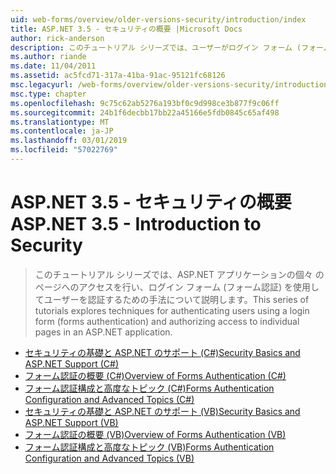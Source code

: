 ```yaml
---
uid: web-forms/overview/older-versions-security/introduction/index
title: ASP.NET 3.5 - セキュリティの概要 |Microsoft Docs
author: rick-anderson
description: このチュートリアル シリーズでは、ユーザーがログイン フォーム (フォーム認証) を使用して、承認の個々 のページへのアクセスを認証するための手法について説明しています.
ms.author: riande
ms.date: 11/04/2011
ms.assetid: ac5fcd71-317a-41ba-91ac-95121fc68126
msc.legacyurl: /web-forms/overview/older-versions-security/introduction
msc.type: chapter
ms.openlocfilehash: 9c75c62ab5276a193bf0c9d998ce3b877f9c06ff
ms.sourcegitcommit: 24b1f6decbb17bb22a45166e5fdb0845c65af498
ms.translationtype: MT
ms.contentlocale: ja-JP
ms.lasthandoff: 03/01/2019
ms.locfileid: "57022769"
---
```

<a name="aspnet-35---introduction-to-security"></a><span data-ttu-id="19a0c-103">ASP.NET 3.5 - セキュリティの概要</span><span class="sxs-lookup"><span data-stu-id="19a0c-103">ASP.NET 3.5 - Introduction to Security</span></span>
====================
> <span data-ttu-id="19a0c-104">このチュートリアル シリーズでは、ASP.NET アプリケーションの個々 のページへのアクセスを行い、ログイン フォーム (フォーム認証) を使用してユーザーを認証するための手法について説明します。</span><span class="sxs-lookup"><span data-stu-id="19a0c-104">This series of tutorials explores techniques for authenticating users using a login form (forms authentication) and authorizing access to individual pages in an ASP.NET application.</span></span>


- [<span data-ttu-id="19a0c-105">セキュリティの基礎と ASP.NET のサポート (C#)</span><span class="sxs-lookup"><span data-stu-id="19a0c-105">Security Basics and ASP.NET Support (C#)</span></span>](security-basics-and-asp-net-support-cs.md)
- [<span data-ttu-id="19a0c-106">フォーム認証の概要 (C#)</span><span class="sxs-lookup"><span data-stu-id="19a0c-106">Overview of Forms Authentication (C#)</span></span>](an-overview-of-forms-authentication-cs.md)
- [<span data-ttu-id="19a0c-107">フォーム認証構成と高度なトピック (C#)</span><span class="sxs-lookup"><span data-stu-id="19a0c-107">Forms Authentication Configuration and Advanced Topics (C#)</span></span>](forms-authentication-configuration-and-advanced-topics-cs.md)
- [<span data-ttu-id="19a0c-108">セキュリティの基礎と ASP.NET のサポート (VB)</span><span class="sxs-lookup"><span data-stu-id="19a0c-108">Security Basics and ASP.NET Support (VB)</span></span>](security-basics-and-asp-net-support-vb.md)
- [<span data-ttu-id="19a0c-109">フォーム認証の概要 (VB)</span><span class="sxs-lookup"><span data-stu-id="19a0c-109">Overview of Forms Authentication (VB)</span></span>](an-overview-of-forms-authentication-vb.md)
- [<span data-ttu-id="19a0c-110">フォーム認証構成と高度なトピック (VB)</span><span class="sxs-lookup"><span data-stu-id="19a0c-110">Forms Authentication Configuration and Advanced Topics (VB)</span></span>](forms-authentication-configuration-and-advanced-topics-vb.md)
